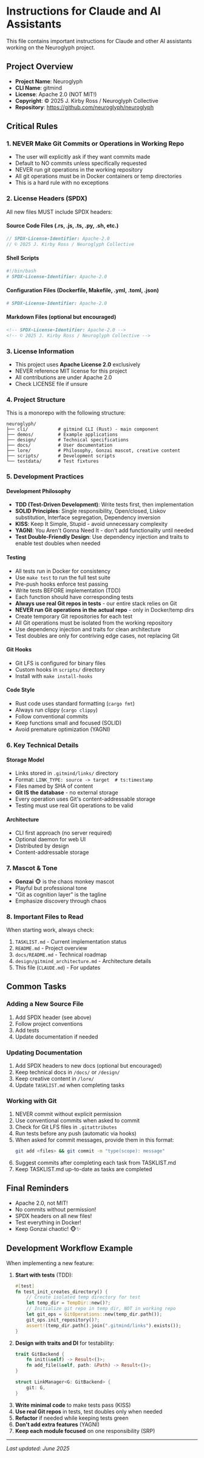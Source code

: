 # Instructions for Claude and AI Assistants

This file contains important instructions for Claude and other AI assistants working on the Neuroglyph project.

## Project Overview

- **Project Name**: Neuroglyph
- **CLI Name**: gitmind
- **License**: Apache 2.0 (NOT MIT!)
- **Copyright**: © 2025 J. Kirby Ross / Neuroglyph Collective
- **Repository**: https://github.com/neuroglyph/neuroglyph

## Critical Rules

### 1. NEVER Make Git Commits or Operations in Working Repo
- The user will explicitly ask if they want commits made
- Default to NO commits unless specifically requested
- NEVER run git operations in the working repository
- All git operations must be in Docker containers or temp directories
- This is a hard rule with no exceptions

### 2. License Headers (SPDX)

All new files MUST include SPDX headers:

#### Source Code Files (.rs, .js, .ts, .py, .sh, etc.)
```rust
// SPDX-License-Identifier: Apache-2.0
// © 2025 J. Kirby Ross / Neuroglyph Collective
```

#### Shell Scripts
```bash
#!/bin/bash
# SPDX-License-Identifier: Apache-2.0
```

#### Configuration Files (Dockerfile, Makefile, .yml, .toml, .json)
```yaml
# SPDX-License-Identifier: Apache-2.0
```

#### Markdown Files (optional but encouraged)
```markdown
<!-- SPDX-License-Identifier: Apache-2.0 -->
<!-- © 2025 J. Kirby Ross / Neuroglyph Collective -->
```

### 3. License Information
- This project uses **Apache License 2.0** exclusively
- NEVER reference MIT license for this project
- All contributions are under Apache 2.0
- Check LICENSE file if unsure

### 4. Project Structure
This is a monorepo with the following structure:
```
neuroglyph/
├── cli/           # gitmind CLI (Rust) - main component
├── demos/         # Example applications
├── design/        # Technical specifications
├── docs/          # User documentation  
├── lore/          # Philosophy, Gonzai mascot, creative content
├── scripts/       # Development scripts
└── testdata/      # Test fixtures
```

### 5. Development Practices

#### Development Philosophy
- **TDD (Test-Driven Development)**: Write tests first, then implementation
- **SOLID Principles**: Single responsibility, Open/closed, Liskov substitution, Interface segregation, Dependency inversion
- **KISS**: Keep It Simple, Stupid - avoid unnecessary complexity
- **YAGNI**: You Aren't Gonna Need It - don't add functionality until needed
- **Test Double-Friendly Design**: Use dependency injection and traits to enable test doubles when needed

#### Testing
- All tests run in Docker for consistency
- Use `make test` to run the full test suite
- Pre-push hooks enforce test passing
- Write tests BEFORE implementation (TDD)
- Each function should have corresponding tests
- **Always use real Git repos in tests** - our entire stack relies on Git
- **NEVER run Git operations in the actual repo** - only in Docker/temp dirs
- Create temporary Git repositories for each test
- All Git operations must be isolated from the working repository
- Use dependency injection and traits for clean architecture
- Test doubles are only for contriving edge cases, not replacing Git

#### Git Hooks
- Git LFS is configured for binary files
- Custom hooks in `scripts/` directory
- Install with `make install-hooks`

#### Code Style
- Rust code uses standard formatting (`cargo fmt`)
- Always run clippy (`cargo clippy`)
- Follow conventional commits
- Keep functions small and focused (SOLID)
- Avoid premature optimization (YAGNI)

### 6. Key Technical Details

#### Storage Model
- Links stored in `.gitmind/links/` directory
- Format: `LINK_TYPE: source -> target  # ts:timestamp`
- Files named by SHA of content
- **Git IS the database** - no external storage
- Every operation uses Git's content-addressable storage
- Testing must use real Git operations to be valid

#### Architecture
- CLI first approach (no server required)
- Optional daemon for web UI
- Distributed by design
- Content-addressable storage

### 7. Mascot & Tone
- **Gonzai** 🐵 is the chaos monkey mascot
- Playful but professional tone
- "Git as cognition layer" is the tagline
- Emphasize discovery through chaos

### 8. Important Files to Read
When starting work, always check:
1. `TASKLIST.md` - Current implementation status
2. `README.md` - Project overview
3. `docs/README.md` - Technical roadmap
4. `design/gitmind_architecture.md` - Architecture details
5. This file (`CLAUDE.md`) - For updates

## Common Tasks

### Adding a New Source File
1. Add SPDX header (see above)
2. Follow project conventions
3. Add tests
4. Update documentation if needed

### Updating Documentation
1. Add SPDX headers to new docs (optional but encouraged)
2. Keep technical docs in `/docs/` or `/design/`
3. Keep creative content in `/lore/`
4. Update `TASKLIST.md` when completing tasks

### Working with Git
1. NEVER commit without explicit permission
2. Use conventional commits when asked to commit
3. Check for Git LFS files in `.gitattributes`
4. Run tests before any push (automatic via hooks)
5. When asked for commit messages, provide them in this format:
   ```bash
   git add <files> && git commit -m "type(scope): message"
   ```
6. Suggest commits after completing each task from TASKLIST.md
7. Keep TASKLIST.md up-to-date as tasks are completed

## Final Reminders
- Apache 2.0, not MIT!
- No commits without permission!
- SPDX headers on all new files!
- Test everything in Docker!
- Keep Gonzai chaotic! 🐵✨

## Development Workflow Example

When implementing a new feature:
1. **Start with tests** (TDD):
   ```rust
   #[test]
   fn test_init_creates_directory() {
       // Create isolated temp directory for test
       let temp_dir = TempDir::new()?;
       // Initialize git repo in temp dir, NOT in working repo
       let git_ops = GitOperations::new(temp_dir.path());
       git_ops.init_repository()?;
       assert!(temp_dir.path().join(".gitmind/links").exists());
   }
   ```
2. **Design with traits and DI** for testability:
   ```rust
   trait GitBackend {
       fn init(&self) -> Result<()>;
       fn add_file(&self, path: &Path) -> Result<()>;
   }
   
   struct LinkManager<G: GitBackend> {
       git: G,
   }
   ```
3. **Write minimal code** to make tests pass (KISS)
4. **Use real Git repos** in tests, test doubles only when needed
5. **Refactor** if needed while keeping tests green
6. **Don't add extra features** (YAGNI)
7. **Keep each module focused** on one responsibility (SRP)

---
*Last updated: June 2025*